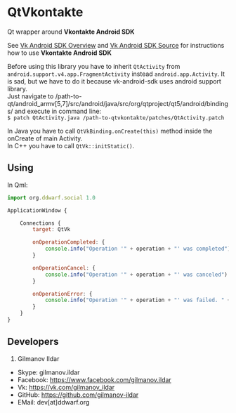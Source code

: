 # QtVkontakte
Qt wrapper around **Vkontakte Android SDK**

See [Vk Android SDK Overview](https://vk.com/dev/android_sdk) and [Vk Android SDK Source](https://github.com/VKCOM/vk-android-sdk) for instructions how to use **Vkontakte Android SDK**

Before using this library you have to inherit `QtActivity` from `android.support.v4.app.FragmentActivity` instead `android.app.Activity`. It is sad, but we have to do it because vk-android-sdk uses android support library.  
Just navigate to /path-to-qt/android_armv[5,7]/src/android/java/src/org/qtproject/qt5/android/bindings/ and execute in command line:  
`$ patch QtActivity.java /path-to-qtvkontakte/patches/QtActivity.patch`  

In Java you have to call `QtVkBinding.onCreate(this)` method inside the onCreate of main Activity.  
In C++ you have to call `QtVk::initStatic()`.

Using
-----

In Qml:

```javascript
import org.ddwarf.social 1.0

ApplicationWindow {

    Connections {
        target: QtVk

        onOperationCompleted: {
            console.info("Operation '" + operation + "' was completed")
        }

        onOperationCancel: {
            console.info("Operation '" + operation + "' was canceled")
        }

        onOperationError: {
            console.info("Operation '" + operation + "' was failed. " + error)
        }
    }
}
```

Developers
----------

1) Gilmanov Ildar
- Skype: gilmanov.ildar
- Facebook: https://www.facebook.com/gilmanov.ildar
- Vk: https://vk.com/gilmanov_ildar
- GitHub: https://github.com/gilmanov-ildar
- EMail: dev[at]ddwarf.org